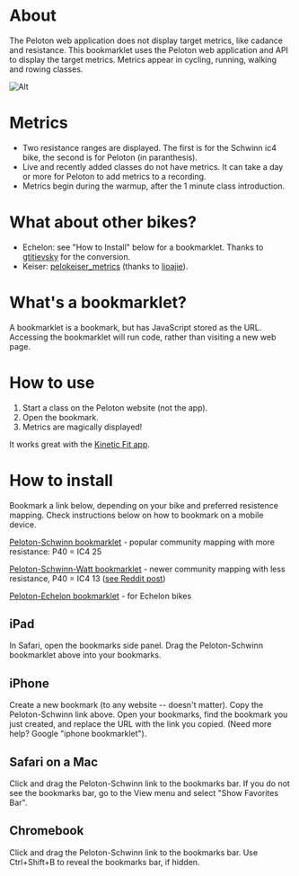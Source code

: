 # About
The Peloton web application does not display target metrics, like cadance and resistance. This bookmarklet uses the Peloton web application and API to display the target metrics. Metrics appear in cycling, running, walking and rowing classes.

![Alt](https://coffeesnip.com/example.jpeg "Peloton class with target metrics")

# Metrics
- Two resistance ranges are displayed. The first is for the Schwinn ic4 bike, the second is for Peloton (in paranthesis).
- Live and recently added classes do not have metrics. It can take a day or more for Peloton to add metrics to a recording.
- Metrics begin during the warmup, after the 1 minute class introduction.

# What about other bikes?
- Echelon: see "How to Install" below for a bookmarklet. Thanks to [gtitievsky](https://github.com/gtitievsky) for the conversion.
- Keiser: [pelokeiser_metrics](https://github.com/lioajie/pelokeiser_metrics) (thanks to [lioajie](https://github.com/lioajie)).

# What's a bookmarklet?
A bookmarklet is a bookmark, but has JavaScript stored as the URL. Accessing the bookmarklet will run code, rather than visiting a new web page.

# How to use
1. Start a class on the Peloton website (not the app).
2. Open the bookmark.
3. Metrics are magically displayed!

It works great with the [Kinetic Fit app](https://www.kinetic.fit).

# How to install
Bookmark a link below, depending on your bike and preferred resistence mapping. Check instructions below on how to bookmark on a mobile device.

[Peloton-Schwinn bookmarklet](javascript:(function()%7B%2F%2F%20grab%20the%20ride%20ID%20from%20the%20URL%20in%20the%20browservar%20rideID%20%3D%20window.location.pathname.split(%22%2F%22)%3BrideID%20%3D%20rideID%5BrideID.length%20-%201%5D%3B%2F%2F%20peloton%20doesn't%20respond%20with%20target%20metrics%20if%20credentials%20are%20not%20includedfetch(%22https%3A%2F%2Fapi.onepeloton.com%2Fapi%2Fride%2F%22%20%2B%20rideID%20%2B%20%22%2Fdetails%3Fstream_source%3Dmultichannel%22%2C%20%7B%22headers%22%3A%20%7B%22accept%22%3A%20%22application%2Fjson%2C%20text%2Fplain%2C%20*%2F*%22%2C%22accept-language%22%3A%20%22en-US%22%2C%22peloton-platform%22%3A%20%22web%22%2C%22sec-fetch-dest%22%3A%20%22empty%22%2C%22sec-fetch-mode%22%3A%20%22cors%22%2C%22sec-fetch-site%22%3A%20%22same-site%22%2C%22x-requested-with%22%3A%20%22XmlHttpRequest%22%7D%2C%22referrer%22%3A%20%22https%3A%2F%2Fmembers.onepeloton.com%2Fclasses%2Fplayer%2F%22%20%2B%20rideID%2C%22referrerPolicy%22%3A%20%22no-referrer-when-downgrade%22%2C%22body%22%3A%20null%2C%22method%22%3A%20%22GET%22%2C%22mode%22%3A%20%22cors%22%2C%22credentials%22%3A%20%22include%22%7D).then(function%20(response)%20%7Breturn%20response.json()%7D).then(function%20(ride)%20%7B%2F%2F%20schwinn%20mapping%2C%20values%20in%20order%20corresponding%20to%20peloton%2F%2Fschwinnvar%20schwinnResistance%20%3D%20%5B1%2C1%2C1%2C1%2C1%2C1%2C1%2C1%2C1%2C1%2C1%2C1%2C1%2C1%2C1%2C1%2C1%2C1%2C1%2C1%2C1%2C1%2C1%2C2%2C3%2C4%2C5%2C6%2C7%2C8%2C9%2C11%2C12%2C14%2C15%2C17%2C19%2C20%2C22%2C23%2C25%2C27%2C29%2C31%2C33%2C35%2C38%2C41%2C43%2C46%2C49%2C51%2C52%2C53%2C54%2C55%2C56%2C57%2C58%2C59%2C60%2C61%2C62%2C63%2C64%2C65%2C66%2C67%2C68%2C69%2C70%2C71%2C72%2C73%2C74%2C75%2C76%2C77%2C78%2C79%2C80%2C81%2C82%2C83%2C84%2C85%2C86%2C87%2C88%2C89%2C90%2C91%2C92%2C93%2C94%2C95%2C96%2C97%2C98%2C99%2C100%5D%3Bvar%20classDuration%20%3D%20Number(ride.ride.duration)%3Bvar%20cadResistDiv%20%3D%20document.createElement('div')%3BcadResistDiv.id%20%3D%20'cadresist'%3BcadResistDiv.style%20%3D%20'color%3Awhite%3B%20position%3Aabsolute%3B%20top%3A%205%25%3B%20left%3A36%25%3B%20margin-top%3A%2035px'%3BcadResistDiv.innerHTML%20%3D%20'%3Cdiv%20id%3D%22cadresisttxt%22%20style%3D%22width%3A100%25%3Bcolor%3Awhite%3Btext-align%3Acenter%3B%22%3Emetrics%20start%20during%20warmup%3C%2Fdiv%3E%3Cdiv%20style%3D%22margin-top%3A10px%3Bwidth%3A100%25%3B%20height%3A2px%3B%20background-color%3A%23555555%22%3E%3Cdiv%20id%3D%22cadresistprogress%22%20style%3D%22width%3A0%25%3Btransition%3A990ms%20linear%3Bheight%3A2px%3Bbackground-color%3Awhite%22%3E%3C%2Fdiv%3E%3C%2Fdiv%3E'%3Bdocument.querySelector(%22div%5Bclass%3D'jw-wrapper%20jw-reset'%5D%22).after(cadResistDiv)%3Bvar%20cadResisTextDiv%20%3D%20document.getElementById('cadresisttxt')%3Bvar%20cadResisProgressDiv%20%3D%20document.getElementById('cadresistprogress')%3B%2F%2Fdoes%20the%20class%20have%20target%20metrics%3Fif%20(ride.target_metrics_data.length%20)%20%7BcadResistDiv.innerHTML%20%3D%20%22Class%20does%20not%20have%20target%20metrics.%22%3BsetTimeout(function%20()%20%7BcadResistDiv.innerHTML%20%3D%20%22%22%3B%7D%2C%205000)%3Breturn%3B%7D%2F%2F%20combinue%20consecutive%20cues%20that%20are%20the%20same%2F%2F%20%20%20some%20classes%20have%20lots%20of%20consecutive%20segments%20of%20only%20a%20couple%20seconds%2C%20but%20all%20with%20the%20same%20cadence%2Fresistancevar%20rideCue%20%3D%20%5B%5D%3B%2F%2Fvar%20cue%20%3D%20ride.instructor_cues%5B0%5D%3Bvar%20cue%20%3D%20ride.target_metrics_data.target_metrics%5B0%5D%3Bfor%20(var%20i%20%3D%201%3B%20i%20%3C%20ride.target_metrics_data.target_metrics.length%3B%20i%2B%2B)%20%7Bvar%20newCue%20%3D%20ride.target_metrics_data.target_metrics%5Bi%5D%3Bif%20(newCue.metrics.hasOwnProperty(%22upper%22)%20%26%26%20newCue.metrics.hasOwnProperty(%22upper%22)%20%26%26newCue.metrics.hasOwnProperty(%22lower%22)%20%26%26%20newCue.metrics.hasOwnProperty(%22lower%22)%20%26%26cue.metrics%5B0%5D.upper%20%3D%3D%20newCue.metrics%5B0%5D.upper%20%26%26cue.metrics%5B0%5D.lower%20%3D%3D%20newCue.metrics%5B0%5D.lower%20%26%26cue.metrics%5B1%5D.upper%20%3D%3D%20newCue.metrics%5B1%5D.upper%20%26%26cue.metrics%5B1%5D.lower%20%3D%3D%20newCue.metrics%5B1%5D.lower)%20%7Bcue.offsets.end%20%3D%20newCue.offsets.end%3B%7D%20else%20%7BrideCue.push(cue)%3Bcue%20%3D%20newCue%3B%7D%7DrideCue.push(newCue)%3Bride.target_metrics_data.target_metrics%20%3D%20rideCue%3B%20%2F%2Foverwrite%20original%20cue%20data%2F%2F%20set%20an%20observer%20on%20the%20timer%2C%20triggers%20running%20the%20code%20when%20it%20changes%2F%2Fvar%20mPar%20%3D%20document.querySelector(%22div%5Bdata-test-id%3D'video-timer'%5D%22)%2Cvar%20mPar%20%3D%20document.querySelector(%22div%5Bclass%3D'player-overlay-wrapper'%5D%22)%2Coptions%20%3D%20%7Battributes%3A%20true%2CchildList%3A%20true%2Csubtree%3A%20true%2CcharacterData%3A%20true%7D%2Cobserver%20%3D%20new%20MutationObserver(mCallback)%3Bfunction%20mCallback(mutations)%20%7B%2F%2F%20if%20the%20course%20has%20not%20started%20(1%20minute%20warm-up)%2C%20exitvar%20timestamp%20%3D%20document.querySelector(%22p%5Bdata-test-id%3D'time-to-complete'%5D%22)%3Bif%20(!timestamp)%20return%3B%2F%2F%20split%20the%20mm%3Ass%20timestamp%20from%20the%20peloton%20GUItimestamp%20%3D%20timestamp.innerHTML.split(%22%3A%22)%3Bif%20(timestamp.length%20!%3D%202)%20%7BcadResisTextDiv.innerHTML%20%3D%20%22%22%3Breturn%3B%7D%2F%2F%20convert%20mm%3Ass%20timestamp%20to%20cue%20timecode%20in%20the%20API%20(seconds%20elapsed)var%20timecode%20%3D%20(classDuration%20-%20(Number(timestamp%5B0%5D)%20*%2060%20%2B%20Number(timestamp%5B1%5D)))%20%2B%20Number(ride.ride.pedaling_start_offset)%3Bfor%20(var%20i%20%3D%200%3B%20i%20%3C%20ride.target_metrics_data.target_metrics.length%3B%20i%2B%2B)%20%7Bvar%20cue%20%3D%20ride.target_metrics_data.target_metrics%5Bi%5D%3Bif%20(timecode%20%3E%3D%20Number(cue.offsets.start)%20%26%26%20timecode%20%3C%3D%20Number(cue.offsets.end))%20%7Bswitch(cue.segment_type)%20%7Bcase%20'cycling'%3Avar%20cadence%3Bvar%20resistance%3Bfor(var%20x%20%3D%200%3B%20x%3Ccue.metrics.length%3B%20x%2B%2B)%20%7Bswitch(cue.metrics%5Bx%5D.name)%20%7Bcase%20'resistance'%3Aresistance%20%3D%20cue.metrics%5Bx%5D%3Bbreak%3Bcase%20'cadence'%3Acadence%20%3D%20cue.metrics%5Bx%5D%3Bbreak%3B%7D%7DcadResisTextDiv.innerHTML%20%3D%20%22cadence%3A%20%22%20%2B%20cadence.lower%20%2B%20%22%20-%20%22%20%2B%20cadence.upper%20%2B%20%22%20%26nbsp%3B%26nbsp%3B%26nbsp%3B%26nbsp%3B%20resistance%3A%20%22%20%2B%20schwinnResistance%5Bresistance.lower%5D%20%2B%20%22%20-%20%22%20%2B%20schwinnResistance%5Bresistance.upper%5D%20%2B%20%22%26nbsp%3B%26nbsp%3B%26nbsp%3B%26nbsp%3B%20(%22%20%2B%20resistance.lower%20%2B%20%22%20-%20%22%20%2B%20resistance.upper%20%2B%20%22)%22%3Bbreak%3Bcase%20'running'%3Avar%20speed%3Bvar%20incline%3Bfor(var%20x%20%3D%200%3B%20x%3Ccue.metrics.length%3B%20x%2B%2B)%20%7Bswitch(cue.metrics%5Bx%5D.name)%20%7Bcase%20'speed'%3Aspeed%20%3D%20cue.metrics%5Bx%5D%3Bbreak%3Bcase%20'incline'%3Aincline%20%3D%20cue.metrics%5Bx%5D%3Bbreak%3B%7D%7DcadResisTextDiv.innerHTML%20%3D%20%22speed%3A%20%22%20%2B%20speed.lower%20%2B%20%22%20-%20%22%20%2B%20speed.upper%20%2B%20%22%20%26nbsp%3B%26nbsp%3B%26nbsp%3B%26nbsp%3B%20incline%3A%20%22%20%2B%20incline.lower%20%2B%20%22%20-%20%22%20%2B%20incline.upper%3Bbreak%3Bcase%20'caesar'%3Avar%20stroke%3Bvar%20pace%3Bfor(var%20x%20%3D%200%3B%20x%3Ccue.metrics.length%3B%20x%2B%2B)%20%7Bswitch(cue.metrics%5Bx%5D.name)%20%7Bcase%20'stroke_rate'%3Astroke%20%3D%20cue.metrics%5Bx%5D%3Bbreak%3Bcase%20'pace_intensity'%3Apace%20%3D%20cue.metrics%5Bx%5D%3Bbreak%3B%7D%7DcadResisTextDiv.innerHTML%20%3D%20%22stroke%3A%20%22%20%2B%20stroke.lower%20%2B%20%22%20-%20%22%20%2B%20stroke.upper%20%2B%20%22%20%26nbsp%3B%26nbsp%3B%26nbsp%3B%26nbsp%3B%20pace%3A%20%22%20%2B%20pace.lower%20%2B%20%22%20-%20%22%20%2B%20pace.upper%3Bbreak%3Bcase%20'free_mode'%3AcadResisTextDiv.innerHTML%20%3D%20%22%22%3Bbreak%3Bdefault%3AcadResisTextDiv.innerHTML%20%3D%20%22%22%3B%7Dif%20(timecode%20%3D%3D%20Number(cue.offsets.start))%20%7BcadResisProgressDiv.style.transition%20%3D%20%22none%22%3BcadResisProgressDiv.style.width%20%3D%20%220%25%22%3B%7D%20else%20%7BcadResisProgressDiv.style.transition%20%3D%20%22990ms%20linear%22%3BcadResisProgressDiv.style.width%20%3D%20Math.round((((timecode)%20-%20cue.offsets.start)%20%2F%20(cue.offsets.end%20-%20cue.offsets.start))%20*%20100)%20%2B%20%22%25%22%3B%7Dreturn%3B%7D%7D%7Dobserver.observe(mPar%2C%20options)%3B%7D)%7D)()) - popular community mapping with more resistance: P40 = IC4 25

[Peloton-Schwinn-Watt bookmarklet](javascript:(function()%7B%2F%2F%20grab%20the%20ride%20ID%20from%20the%20URL%20in%20the%20browservar%20rideID%20%3D%20window.location.pathname.split(%22%2F%22)%3BrideID%20%3D%20rideID%5BrideID.length%20-%201%5D%3B%2F%2F%20peloton%20doesn't%20respond%20with%20target%20metrics%20if%20credentials%20are%20not%20includedfetch(%22https%3A%2F%2Fapi.onepeloton.com%2Fapi%2Fride%2F%22%20%2B%20rideID%20%2B%20%22%2Fdetails%3Fstream_source%3Dmultichannel%22%2C%20%7B%22headers%22%3A%20%7B%22accept%22%3A%20%22application%2Fjson%2C%20text%2Fplain%2C%20*%2F*%22%2C%22accept-language%22%3A%20%22en-US%22%2C%22peloton-platform%22%3A%20%22web%22%2C%22sec-fetch-dest%22%3A%20%22empty%22%2C%22sec-fetch-mode%22%3A%20%22cors%22%2C%22sec-fetch-site%22%3A%20%22same-site%22%2C%22x-requested-with%22%3A%20%22XmlHttpRequest%22%7D%2C%22referrer%22%3A%20%22https%3A%2F%2Fmembers.onepeloton.com%2Fclasses%2Fplayer%2F%22%20%2B%20rideID%2C%22referrerPolicy%22%3A%20%22no-referrer-when-downgrade%22%2C%22body%22%3A%20null%2C%22method%22%3A%20%22GET%22%2C%22mode%22%3A%20%22cors%22%2C%22credentials%22%3A%20%22include%22%7D).then(function%20(response)%20%7Breturn%20response.json()%7D).then(function%20(ride)%20%7B%2F%2F%20schwinn%20mapping%2C%20values%20in%20order%20corresponding%20to%20peloton%2F%2Fschwinnvar%20schwinnResistance%20%3D%20%5B1%2C1%2C1%2C1%2C1%2C1%2C1%2C1%2C1%2C1%2C1%2C1%2C1%2C1%2C1%2C1%2C1%2C1%2C1%2C1%2C1%2C1%2C1%2C1%2C1%2C1%2C1%2C1%2C1%2C1%2C2%2C3%2C4%2C5%2C6%2C7%2C8%2C10%2C11%2C13%2C13%2C14%2C15%2C16%2C17%2C18%2C19%2C21%2C22%2C24%2C25%2C27%2C28%2C30%2C31%2C33%2C34%2C36%2C37%2C39%2C40%2C42%2C43%2C45%2C46%2C48%2C49%2C51%2C52%2C54%2C55%2C57%2C58%2C60%2C61%2C63%2C64%2C66%2C67%2C69%2C70%2C72%2C73%2C75%2C76%2C78%2C79%2C81%2C82%2C84%2C85%2C87%2C88%2C90%2C91%2C93%2C94%2C96%2C97%2C99%2C100%5D%3Bvar%20classDuration%20%3D%20Number(ride.ride.duration)%3Bvar%20cadResistDiv%20%3D%20document.createElement('div')%3BcadResistDiv.id%20%3D%20'cadresist'%3BcadResistDiv.style%20%3D%20'color%3Awhite%3B%20position%3Aabsolute%3B%20top%3A%205%25%3B%20left%3A36%25%3B%20margin-top%3A%2035px'%3BcadResistDiv.innerHTML%20%3D%20'%3Cdiv%20id%3D%22cadresisttxt%22%20style%3D%22width%3A100%25%3Bcolor%3Awhite%3Btext-align%3Acenter%3B%22%3Emetrics%20start%20during%20warmup%3C%2Fdiv%3E%3Cdiv%20style%3D%22margin-top%3A10px%3Bwidth%3A100%25%3B%20height%3A2px%3B%20background-color%3A%23555555%22%3E%3Cdiv%20id%3D%22cadresistprogress%22%20style%3D%22width%3A0%25%3Btransition%3A990ms%20linear%3Bheight%3A2px%3Bbackground-color%3Awhite%22%3E%3C%2Fdiv%3E%3C%2Fdiv%3E'%3Bdocument.querySelector(%22div%5Bclass%3D'jw-wrapper%20jw-reset'%5D%22).after(cadResistDiv)%3Bvar%20cadResisTextDiv%20%3D%20document.getElementById('cadresisttxt')%3Bvar%20cadResisProgressDiv%20%3D%20document.getElementById('cadresistprogress')%3B%2F%2Fdoes%20the%20class%20have%20target%20metrics%3Fif%20(ride.target_metrics_data.length%20)%20%7BcadResistDiv.innerHTML%20%3D%20%22Class%20does%20not%20have%20target%20metrics.%22%3BsetTimeout(function%20()%20%7BcadResistDiv.innerHTML%20%3D%20%22%22%3B%7D%2C%205000)%3Breturn%3B%7D%2F%2F%20combinue%20consecutive%20cues%20that%20are%20the%20same%2F%2F%20%20%20some%20classes%20have%20lots%20of%20consecutive%20segments%20of%20only%20a%20couple%20seconds%2C%20but%20all%20with%20the%20same%20cadence%2Fresistancevar%20rideCue%20%3D%20%5B%5D%3B%2F%2Fvar%20cue%20%3D%20ride.instructor_cues%5B0%5D%3Bvar%20cue%20%3D%20ride.target_metrics_data.target_metrics%5B0%5D%3Bfor%20(var%20i%20%3D%201%3B%20i%20%3C%20ride.target_metrics_data.target_metrics.length%3B%20i%2B%2B)%20%7Bvar%20newCue%20%3D%20ride.target_metrics_data.target_metrics%5Bi%5D%3Bif%20(newCue.metrics.hasOwnProperty(%22upper%22)%20%26%26%20newCue.metrics.hasOwnProperty(%22upper%22)%20%26%26newCue.metrics.hasOwnProperty(%22lower%22)%20%26%26%20newCue.metrics.hasOwnProperty(%22lower%22)%20%26%26cue.metrics%5B0%5D.upper%20%3D%3D%20newCue.metrics%5B0%5D.upper%20%26%26cue.metrics%5B0%5D.lower%20%3D%3D%20newCue.metrics%5B0%5D.lower%20%26%26cue.metrics%5B1%5D.upper%20%3D%3D%20newCue.metrics%5B1%5D.upper%20%26%26cue.metrics%5B1%5D.lower%20%3D%3D%20newCue.metrics%5B1%5D.lower)%20%7Bcue.offsets.end%20%3D%20newCue.offsets.end%3B%7D%20else%20%7BrideCue.push(cue)%3Bcue%20%3D%20newCue%3B%7D%7DrideCue.push(newCue)%3Bride.target_metrics_data.target_metrics%20%3D%20rideCue%3B%20%2F%2Foverwrite%20original%20cue%20data%2F%2F%20set%20an%20observer%20on%20the%20timer%2C%20triggers%20running%20the%20code%20when%20it%20changes%2F%2Fvar%20mPar%20%3D%20document.querySelector(%22div%5Bdata-test-id%3D'video-timer'%5D%22)%2Cvar%20mPar%20%3D%20document.querySelector(%22div%5Bclass%3D'player-overlay-wrapper'%5D%22)%2Coptions%20%3D%20%7Battributes%3A%20true%2CchildList%3A%20true%2Csubtree%3A%20true%2CcharacterData%3A%20true%7D%2Cobserver%20%3D%20new%20MutationObserver(mCallback)%3Bfunction%20mCallback(mutations)%20%7B%2F%2F%20if%20the%20course%20has%20not%20started%20(1%20minute%20warm-up)%2C%20exitvar%20timestamp%20%3D%20document.querySelector(%22p%5Bdata-test-id%3D'time-to-complete'%5D%22)%3Bif%20(!timestamp)%20return%3B%2F%2F%20split%20the%20mm%3Ass%20timestamp%20from%20the%20peloton%20GUItimestamp%20%3D%20timestamp.innerHTML.split(%22%3A%22)%3Bif%20(timestamp.length%20!%3D%202)%20%7BcadResisTextDiv.innerHTML%20%3D%20%22%22%3Breturn%3B%7D%2F%2F%20convert%20mm%3Ass%20timestamp%20to%20cue%20timecode%20in%20the%20API%20(seconds%20elapsed)var%20timecode%20%3D%20(classDuration%20-%20(Number(timestamp%5B0%5D)%20*%2060%20%2B%20Number(timestamp%5B1%5D)))%20%2B%20Number(ride.ride.pedaling_start_offset)%3Bfor%20(var%20i%20%3D%200%3B%20i%20%3C%20ride.target_metrics_data.target_metrics.length%3B%20i%2B%2B)%20%7Bvar%20cue%20%3D%20ride.target_metrics_data.target_metrics%5Bi%5D%3Bif%20(timecode%20%3E%3D%20Number(cue.offsets.start)%20%26%26%20timecode%20%3C%3D%20Number(cue.offsets.end))%20%7Bswitch(cue.segment_type)%20%7Bcase%20'cycling'%3Avar%20cadence%3Bvar%20resistance%3Bfor(var%20x%20%3D%200%3B%20x%3Ccue.metrics.length%3B%20x%2B%2B)%20%7Bswitch(cue.metrics%5Bx%5D.name)%20%7Bcase%20'resistance'%3Aresistance%20%3D%20cue.metrics%5Bx%5D%3Bbreak%3Bcase%20'cadence'%3Acadence%20%3D%20cue.metrics%5Bx%5D%3Bbreak%3B%7D%7DcadResisTextDiv.innerHTML%20%3D%20%22cadence%3A%20%22%20%2B%20cadence.lower%20%2B%20%22%20-%20%22%20%2B%20cadence.upper%20%2B%20%22%20%26nbsp%3B%26nbsp%3B%26nbsp%3B%26nbsp%3B%20resistance%3A%20%22%20%2B%20schwinnResistance%5Bresistance.lower%5D%20%2B%20%22%20-%20%22%20%2B%20schwinnResistance%5Bresistance.upper%5D%20%2B%20%22%26nbsp%3B%26nbsp%3B%26nbsp%3B%26nbsp%3B%20(%22%20%2B%20resistance.lower%20%2B%20%22%20-%20%22%20%2B%20resistance.upper%20%2B%20%22)%22%3Bbreak%3Bcase%20'running'%3Avar%20speed%3Bvar%20incline%3Bfor(var%20x%20%3D%200%3B%20x%3Ccue.metrics.length%3B%20x%2B%2B)%20%7Bswitch(cue.metrics%5Bx%5D.name)%20%7Bcase%20'speed'%3Aspeed%20%3D%20cue.metrics%5Bx%5D%3Bbreak%3Bcase%20'incline'%3Aincline%20%3D%20cue.metrics%5Bx%5D%3Bbreak%3B%7D%7DcadResisTextDiv.innerHTML%20%3D%20%22speed%3A%20%22%20%2B%20speed.lower%20%2B%20%22%20-%20%22%20%2B%20speed.upper%20%2B%20%22%20%26nbsp%3B%26nbsp%3B%26nbsp%3B%26nbsp%3B%20incline%3A%20%22%20%2B%20incline.lower%20%2B%20%22%20-%20%22%20%2B%20incline.upper%3Bbreak%3Bcase%20'caesar'%3Avar%20stroke%3Bvar%20pace%3Bfor(var%20x%20%3D%200%3B%20x%3Ccue.metrics.length%3B%20x%2B%2B)%20%7Bswitch(cue.metrics%5Bx%5D.name)%20%7Bcase%20'stroke_rate'%3Astroke%20%3D%20cue.metrics%5Bx%5D%3Bbreak%3Bcase%20'pace_intensity'%3Apace%20%3D%20cue.metrics%5Bx%5D%3Bbreak%3B%7D%7DcadResisTextDiv.innerHTML%20%3D%20%22stroke%3A%20%22%20%2B%20stroke.lower%20%2B%20%22%20-%20%22%20%2B%20stroke.upper%20%2B%20%22%20%26nbsp%3B%26nbsp%3B%26nbsp%3B%26nbsp%3B%20pace%3A%20%22%20%2B%20pace.lower%20%2B%20%22%20-%20%22%20%2B%20pace.upper%3Bbreak%3Bcase%20'free_mode'%3AcadResisTextDiv.innerHTML%20%3D%20%22%22%3Bbreak%3Bdefault%3AcadResisTextDiv.innerHTML%20%3D%20%22%22%3B%7Dif%20(timecode%20%3D%3D%20Number(cue.offsets.start))%20%7BcadResisProgressDiv.style.transition%20%3D%20%22none%22%3BcadResisProgressDiv.style.width%20%3D%20%220%25%22%3B%7D%20else%20%7BcadResisProgressDiv.style.transition%20%3D%20%22990ms%20linear%22%3BcadResisProgressDiv.style.width%20%3D%20Math.round((((timecode)%20-%20cue.offsets.start)%20%2F%20(cue.offsets.end%20-%20cue.offsets.start))%20*%20100)%20%2B%20%22%25%22%3B%7Dreturn%3B%7D%7D%7Dobserver.observe(mPar%2C%20options)%3B%7D)%7D)()) - newer community mapping with less resistance, P40 = IC4 13 ([see Reddit post](https://www.reddit.com/r/SchwinnIC4_BowflexC6/comments/jyvh3c/determining_peloton_conversion_s/))

[Peloton-Echelon bookmarklet](javascript:(function()%7B%2F%2F%20grab%20the%20ride%20ID%20from%20the%20URL%20in%20the%20browservar%20rideID%20%3D%20window.location.pathname.split(%22%2F%22)%3BrideID%20%3D%20rideID%5BrideID.length%20-%201%5D%3B%2F%2F%20peloton%20doesn't%20respond%20with%20target%20metrics%20if%20credentials%20are%20not%20includedfetch(%22https%3A%2F%2Fapi.onepeloton.com%2Fapi%2Fride%2F%22%20%2B%20rideID%20%2B%20%22%2Fdetails%3Fstream_source%3Dmultichannel%22%2C%20%7B%22headers%22%3A%20%7B%22accept%22%3A%20%22application%2Fjson%2C%20text%2Fplain%2C%20*%2F*%22%2C%22accept-language%22%3A%20%22en-US%22%2C%22peloton-platform%22%3A%20%22web%22%2C%22sec-fetch-dest%22%3A%20%22empty%22%2C%22sec-fetch-mode%22%3A%20%22cors%22%2C%22sec-fetch-site%22%3A%20%22same-site%22%2C%22x-requested-with%22%3A%20%22XmlHttpRequest%22%7D%2C%22referrer%22%3A%20%22https%3A%2F%2Fmembers.onepeloton.com%2Fclasses%2Fplayer%2F%22%20%2B%20rideID%2C%22referrerPolicy%22%3A%20%22no-referrer-when-downgrade%22%2C%22body%22%3A%20null%2C%22method%22%3A%20%22GET%22%2C%22mode%22%3A%20%22cors%22%2C%22credentials%22%3A%20%22include%22%7D).then(function%20(response)%20%7Breturn%20response.json()%7D).then(function%20(ride)%20%7B%2F%2F%20schwinn%20mapping%2C%20values%20in%20order%20corresponding%20to%20peloton%2F%2Fschwinnvar%20schwinnResistance%20%3D%20%5B0%2C1%2C2%2C3%2C3%2C4%2C4%2C4%2C5%2C5%2C5%2C6%2C6%2C6%2C7%2C7%2C7%2C8%2C8%2C8%2C9%2C9%2C9%2C10%2C10%2C10%2C11%2C11%2C11%2C12%2C12%2C13%2C13%2C14%2C15%2C15%2C16%2C16%2C17%2C17%2C18%2C18%2C19%2C19%2C20%2C20%2C21%2C21%2C22%2C22%2C23%2C23%2C24%2C24%2C25%2C25%2C25%2C25%2C26%2C26%2C26%2C26%2C27%2C27%2C27%2C27%2C27%2C28%2C28%2C28%2C28%2C28%2C28%2C29%2C29%2C29%2C29%2C29%2C29%2C30%2C30%2C30%2C30%2C30%2C31%2C31%2C31%2C31%2C31%2C31%2C32%2C32%2C32%2C32%2C32%2C32%2C32%2C32%2C32%2C32%2C32%5D%3Bvar%20classDuration%20%3D%20Number(ride.ride.duration)%3Bvar%20cadResistDiv%20%3D%20document.createElement('div')%3BcadResistDiv.id%20%3D%20'cadresist'%3BcadResistDiv.style%20%3D%20'color%3Awhite%3B%20position%3Aabsolute%3B%20top%3A%205%25%3B%20left%3A36%25%3B%20margin-top%3A%2035px'%3BcadResistDiv.innerHTML%20%3D%20'%3Cdiv%20id%3D%22cadresisttxt%22%20style%3D%22width%3A100%25%3Bcolor%3Awhite%3Btext-align%3Acenter%3B%22%3Emetrics%20start%20during%20warmup%3C%2Fdiv%3E%3Cdiv%20style%3D%22margin-top%3A10px%3Bwidth%3A100%25%3B%20height%3A2px%3B%20background-color%3A%23555555%22%3E%3Cdiv%20id%3D%22cadresistprogress%22%20style%3D%22width%3A0%25%3Btransition%3A990ms%20linear%3Bheight%3A2px%3Bbackground-color%3Awhite%22%3E%3C%2Fdiv%3E%3C%2Fdiv%3E'%3Bdocument.querySelector(%22div%5Bclass%3D'jw-wrapper%20jw-reset'%5D%22).after(cadResistDiv)%3Bvar%20cadResisTextDiv%20%3D%20document.getElementById('cadresisttxt')%3Bvar%20cadResisProgressDiv%20%3D%20document.getElementById('cadresistprogress')%3B%2F%2Fdoes%20the%20class%20have%20target%20metrics%3Fif%20(ride.target_metrics_data.length%20)%20%7BcadResistDiv.innerHTML%20%3D%20%22Class%20does%20not%20have%20target%20metrics.%22%3BsetTimeout(function%20()%20%7BcadResistDiv.innerHTML%20%3D%20%22%22%3B%7D%2C%205000)%3Breturn%3B%7D%2F%2F%20combinue%20consecutive%20cues%20that%20are%20the%20same%2F%2F%20%20%20some%20classes%20have%20lots%20of%20consecutive%20segments%20of%20only%20a%20couple%20seconds%2C%20but%20all%20with%20the%20same%20cadence%2Fresistancevar%20rideCue%20%3D%20%5B%5D%3B%2F%2Fvar%20cue%20%3D%20ride.instructor_cues%5B0%5D%3Bvar%20cue%20%3D%20ride.target_metrics_data.target_metrics%5B0%5D%3Bfor%20(var%20i%20%3D%201%3B%20i%20%3C%20ride.target_metrics_data.target_metrics.length%3B%20i%2B%2B)%20%7Bvar%20newCue%20%3D%20ride.target_metrics_data.target_metrics%5Bi%5D%3Bif%20(newCue.metrics.hasOwnProperty(%22upper%22)%20%26%26%20newCue.metrics.hasOwnProperty(%22upper%22)%20%26%26newCue.metrics.hasOwnProperty(%22lower%22)%20%26%26%20newCue.metrics.hasOwnProperty(%22lower%22)%20%26%26cue.metrics%5B0%5D.upper%20%3D%3D%20newCue.metrics%5B0%5D.upper%20%26%26cue.metrics%5B0%5D.lower%20%3D%3D%20newCue.metrics%5B0%5D.lower%20%26%26cue.metrics%5B1%5D.upper%20%3D%3D%20newCue.metrics%5B1%5D.upper%20%26%26cue.metrics%5B1%5D.lower%20%3D%3D%20newCue.metrics%5B1%5D.lower)%20%7Bcue.offsets.end%20%3D%20newCue.offsets.end%3B%7D%20else%20%7BrideCue.push(cue)%3Bcue%20%3D%20newCue%3B%7D%7DrideCue.push(newCue)%3Bride.target_metrics_data.target_metrics%20%3D%20rideCue%3B%20%2F%2Foverwrite%20original%20cue%20data%2F%2F%20set%20an%20observer%20on%20the%20timer%2C%20triggers%20running%20the%20code%20when%20it%20changes%2F%2Fvar%20mPar%20%3D%20document.querySelector(%22div%5Bdata-test-id%3D'video-timer'%5D%22)%2Cvar%20mPar%20%3D%20document.querySelector(%22div%5Bclass%3D'player-overlay-wrapper'%5D%22)%2Coptions%20%3D%20%7Battributes%3A%20true%2CchildList%3A%20true%2Csubtree%3A%20true%2CcharacterData%3A%20true%7D%2Cobserver%20%3D%20new%20MutationObserver(mCallback)%3Bfunction%20mCallback(mutations)%20%7B%2F%2F%20if%20the%20course%20has%20not%20started%20(1%20minute%20warm-up)%2C%20exitvar%20timestamp%20%3D%20document.querySelector(%22p%5Bdata-test-id%3D'time-to-complete'%5D%22)%3Bif%20(!timestamp)%20return%3B%2F%2F%20split%20the%20mm%3Ass%20timestamp%20from%20the%20peloton%20GUItimestamp%20%3D%20timestamp.innerHTML.split(%22%3A%22)%3Bif%20(timestamp.length%20!%3D%202)%20%7BcadResisTextDiv.innerHTML%20%3D%20%22%22%3Breturn%3B%7D%2F%2F%20convert%20mm%3Ass%20timestamp%20to%20cue%20timecode%20in%20the%20API%20(seconds%20elapsed)var%20timecode%20%3D%20(classDuration%20-%20(Number(timestamp%5B0%5D)%20*%2060%20%2B%20Number(timestamp%5B1%5D)))%20%2B%20Number(ride.ride.pedaling_start_offset)%3Bfor%20(var%20i%20%3D%200%3B%20i%20%3C%20ride.target_metrics_data.target_metrics.length%3B%20i%2B%2B)%20%7Bvar%20cue%20%3D%20ride.target_metrics_data.target_metrics%5Bi%5D%3Bif%20(timecode%20%3E%3D%20Number(cue.offsets.start)%20%26%26%20timecode%20%3C%3D%20Number(cue.offsets.end))%20%7Bswitch(cue.segment_type)%20%7Bcase%20'cycling'%3Avar%20cadence%3Bvar%20resistance%3Bfor(var%20x%20%3D%200%3B%20x%3Ccue.metrics.length%3B%20x%2B%2B)%20%7Bswitch(cue.metrics%5Bx%5D.name)%20%7Bcase%20'resistance'%3Aresistance%20%3D%20cue.metrics%5Bx%5D%3Bbreak%3Bcase%20'cadence'%3Acadence%20%3D%20cue.metrics%5Bx%5D%3Bbreak%3B%7D%7DcadResisTextDiv.innerHTML%20%3D%20%22cadence%3A%20%22%20%2B%20cadence.lower%20%2B%20%22%20-%20%22%20%2B%20cadence.upper%20%2B%20%22%20%26nbsp%3B%26nbsp%3B%26nbsp%3B%26nbsp%3B%20resistance%3A%20%22%20%2B%20schwinnResistance%5Bresistance.lower%5D%20%2B%20%22%20-%20%22%20%2B%20schwinnResistance%5Bresistance.upper%5D%20%2B%20%22%26nbsp%3B%26nbsp%3B%26nbsp%3B%26nbsp%3B%20(%22%20%2B%20resistance.lower%20%2B%20%22%20-%20%22%20%2B%20resistance.upper%20%2B%20%22)%22%3Bbreak%3Bcase%20'running'%3Avar%20speed%3Bvar%20incline%3Bfor(var%20x%20%3D%200%3B%20x%3Ccue.metrics.length%3B%20x%2B%2B)%20%7Bswitch(cue.metrics%5Bx%5D.name)%20%7Bcase%20'speed'%3Aspeed%20%3D%20cue.metrics%5Bx%5D%3Bbreak%3Bcase%20'incline'%3Aincline%20%3D%20cue.metrics%5Bx%5D%3Bbreak%3B%7D%7DcadResisTextDiv.innerHTML%20%3D%20%22speed%3A%20%22%20%2B%20speed.lower%20%2B%20%22%20-%20%22%20%2B%20speed.upper%20%2B%20%22%20%26nbsp%3B%26nbsp%3B%26nbsp%3B%26nbsp%3B%20incline%3A%20%22%20%2B%20incline.lower%20%2B%20%22%20-%20%22%20%2B%20incline.upper%3Bbreak%3Bcase%20'caesar'%3Avar%20stroke%3Bvar%20pace%3Bfor(var%20x%20%3D%200%3B%20x%3Ccue.metrics.length%3B%20x%2B%2B)%20%7Bswitch(cue.metrics%5Bx%5D.name)%20%7Bcase%20'stroke_rate'%3Astroke%20%3D%20cue.metrics%5Bx%5D%3Bbreak%3Bcase%20'pace_intensity'%3Apace%20%3D%20cue.metrics%5Bx%5D%3Bbreak%3B%7D%7DcadResisTextDiv.innerHTML%20%3D%20%22stroke%3A%20%22%20%2B%20stroke.lower%20%2B%20%22%20-%20%22%20%2B%20stroke.upper%20%2B%20%22%20%26nbsp%3B%26nbsp%3B%26nbsp%3B%26nbsp%3B%20pace%3A%20%22%20%2B%20pace.lower%20%2B%20%22%20-%20%22%20%2B%20pace.upper%3Bbreak%3Bcase%20'free_mode'%3AcadResisTextDiv.innerHTML%20%3D%20%22%22%3Bbreak%3Bdefault%3AcadResisTextDiv.innerHTML%20%3D%20%22%22%3B%7Dif%20(timecode%20%3D%3D%20Number(cue.offsets.start))%20%7BcadResisProgressDiv.style.transition%20%3D%20%22none%22%3BcadResisProgressDiv.style.width%20%3D%20%220%25%22%3B%7D%20else%20%7BcadResisProgressDiv.style.transition%20%3D%20%22990ms%20linear%22%3BcadResisProgressDiv.style.width%20%3D%20Math.round((((timecode)%20-%20cue.offsets.start)%20%2F%20(cue.offsets.end%20-%20cue.offsets.start))%20*%20100)%20%2B%20%22%25%22%3B%7Dreturn%3B%7D%7D%7Dobserver.observe(mPar%2C%20options)%3B%7D)%7D)()) - for Echelon bikes

## iPad
In Safari, open the bookmarks side panel. Drag the Peloton-Schwinn bookmarklet above into your bookmarks.

## iPhone
Create a new bookmark (to any website -- doesn't matter). Copy the Peloton-Schwinn link above. Open your bookmarks, find the bookmark you just created, and replace the URL with the link you copied. (Need more help? Google "iphone bookmarklet").

## Safari on a Mac
Click and drag the Peloton-Schwinn link to the bookmarks bar. If you do not see the bookmarks bar, go to the View menu and select "Show Favorites Bar".

## Chromebook
Click and drag the Peloton-Schwinn link to the bookmarks bar. Use Ctrl+Shift+B to reveal the bookmarks bar, if hidden.


